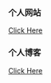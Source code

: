 

### 个人网站

[Click Here](https://tesseract-r.github.io/)

### 个人博客

[Click Here](https://tesseract-r.github.io/Ruicheng-blog/#/)